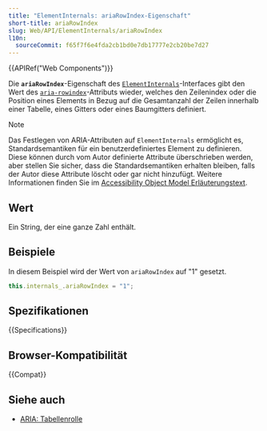```yaml
---
title: "ElementInternals: ariaRowIndex-Eigenschaft"
short-title: ariaRowIndex
slug: Web/API/ElementInternals/ariaRowIndex
l10n:
  sourceCommit: f65f7f6e4fda2cb1bd0e7db17777e2cb20be7d27
---
```


{{APIRef("Web Components")}}

Die **`ariaRowIndex`**-Eigenschaft des [`ElementInternals`](/de/docs/Web/API/ElementInternals)-Interfaces gibt den Wert des [`aria-rowindex`](/de/docs/Web/Accessibility/ARIA/Reference/Attributes/aria-rowindex)-Attributs wieder, welches den Zeilenindex oder die Position eines Elements in Bezug auf die Gesamtanzahl der Zeilen innerhalb einer Tabelle, eines Gitters oder eines Baumgitters definiert.

> [!NOTE]
> Das Festlegen von ARIA-Attributen auf `ElementInternals` ermöglicht es, Standardsemantiken für ein benutzerdefiniertes Element zu definieren. Diese können durch vom Autor definierte Attribute überschrieben werden, aber stellen Sie sicher, dass die Standardsemantiken erhalten bleiben, falls der Autor diese Attribute löscht oder gar nicht hinzufügt. Weitere Informationen finden Sie im [Accessibility Object Model Erläuterungstext](https://wicg.github.io/aom/explainer.html#default-semantics-for-custom-elements-via-the-elementinternals-object).

## Wert

Ein String, der eine ganze Zahl enthält.

## Beispiele

In diesem Beispiel wird der Wert von `ariaRowIndex` auf "1" gesetzt.

```js
this.internals_.ariaRowIndex = "1";
```

## Spezifikationen

{{Specifications}}

## Browser-Kompatibilität

{{Compat}}

## Siehe auch

- [ARIA: Tabellenrolle](/de/docs/Web/Accessibility/ARIA/Reference/Roles/table_role)
